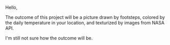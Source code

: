 Hello, 

The outcome of this project will be a picture drawn by footsteps, colored by the daily temperature in your location, and texturized by images from NASA API. 

I'm still not sure how the outcome will be. 

<!--![Example Image](../project_images/cover.jpg?raw=true "Example Image")-->


